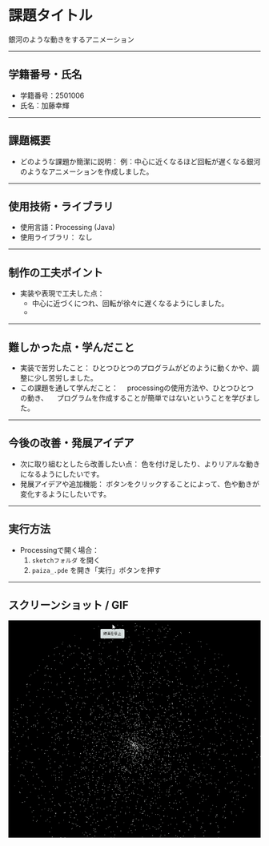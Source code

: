 # 課題タイトル
銀河のような動きをするアニメーション

---

## 学籍番号・氏名
- 学籍番号：2501006
- 氏名：加藤幸輝

---

## 課題概要
- どのような課題か簡潔に説明：
  例：中心に近くなるほど回転が遅くなる銀河のようなアニメーションを作成しました。

---

## 使用技術・ライブラリ
- 使用言語：Processing (Java)
- 使用ライブラリ：
  なし

---

## 制作の工夫ポイント
- 実装や表現で工夫した点：
  - 中心に近づくにつれ、回転が徐々に遅くなるようにしました。
  - 

---

## 難しかった点・学んだこと
- 実装で苦労したこと：
  ひとつひとつのプログラムがどのように動くかや、調整に少し苦労しました。  
- この課題を通して学んだこと：
　processingの使用方法や、ひとつひとつの動き、
　プログラムを作成することが簡単ではないということを学びました。

---

## 今後の改善・発展アイデア
- 次に取り組むとしたら改善したい点：
  色を付け足したり、よりリアルな動きになるようにしたいです。
- 発展アイデアや追加機能：
  ボタンをクリックすることによって、色や動きが変化するようにしたいです。

---

## 実行方法
- Processingで開く場合：
  1. `sketchフォルダ` を開く
  2. `paiza_.pde` を開き「実行」ボタンを押す
---

## スクリーンショット / GIF
![作品のスクショ](gif.gif)
